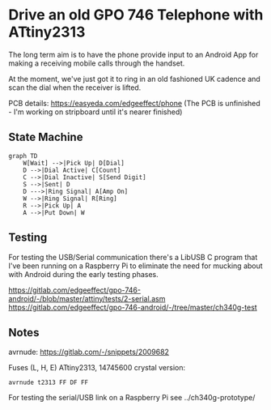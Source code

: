 Drive an old GPO 746 Telephone with ATtiny2313
==============================================

The long term aim is to have the phone provide input to an Android App for
making a receiving mobile calls through the handset.

At the moment, we've just got it to ring in an old fashioned UK cadence and
scan the dial when the receiver is lifted.

PCB details: https://easyeda.com/edgeeffect/phone
(The PCB is unfinished - I'm working on stripboard until it's nearer finished)

State Machine
-------------

```mermaid
graph TD
    W[Wait] -->|Pick Up| D[Dial]
    D -->|Dial Active| C[Count]
    C -->|Dial Inactive| S[Send Digit]
    S -->|Sent| D
    D --->|Ring Signal| A[Amp On]
    W -->|Ring Signal| R[Ring]
    R -->|Pick Up| A
    A -->|Put Down| W
```

Testing
-------

For testing the USB/Serial communication there's a LibUSB C program that I've
been running on a Raspberry Pi to eliminate the need for mucking about with
Android during the early testing phases.

https://gitlab.com/edgeeffect/gpo-746-android/-/blob/master/attiny/tests/2-serial.asm
https://gitlab.com/edgeeffect/gpo-746-android/-/tree/master/ch340g-test

Notes
-----

avrnude: https://gitlab.com/-/snippets/2009682

Fuses (L, H, E)
ATtiny2313, 14745600 crystal version:

    avrnude t2313 FF DF FF

For testing the serial/USB link on a Raspberry Pi see ../ch340g-prototype/

